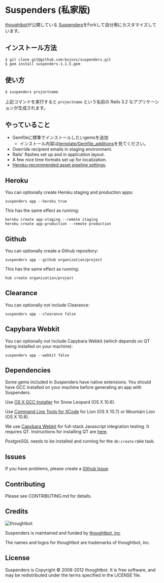 # Suspenders (私家版)

[thoughtbot](http://thoughtbot.com/community)が公開している
[Suspenders](https://github.com/thoughtbot/suspenders)をForkして自分用にカスタマイズしています。


## インストール方法

```
$ git clone git@github.com:bojovs/suspenders.git
$ gem install suspenders-1.1.5.gem
```


## 使い方

```
$ suspenders projectname
```

上記コマンドを実行すると `projectname` という名前の Rails 3.2 なアプリケーションが生成されます。


## やっていること

* Gemfileに標準でインストールしたいgemsを追加
  * インストール内容は[template/Gemfile_additions](/bojovs/suspenders/blob/master/templates/Gemfile_additions)を見てください。
* Override recipient emails in staging environment.
* Rails' flashes set up and in application layout.
* A few nice time formats set up for localization.
* [Heroku-recommended asset pipeline
  settings](https://devcenter.heroku.com/articles/rails3x-asset-pipeline-cedar/).


Heroku
------

You can optionally create Heroku staging and production apps:

    suspenders app --heroku true

This has the same effect as running:

    heroku create app-staging --remote staging
    heroku create app-production --remote production

Github
------

You can optionally create a Github repository:

    suspenders app --github organization/project

This has the same effect as running:

    hub create organization/project

Clearance
---------

You can optionally not include Clearance:

    suspenders app --clearance false

Capybara Webkit
---------------

You can optionally not include Capybara Webkit (which depends on QT being
installed on your machine):

    suspenders app --webkit false

Dependencies
------------

Some gems included in Suspenders have native extensions. You should have GCC installed on your
machine before generating an app with Suspenders.

Use [OS X GCC Installer](/kennethreitz/osx-gcc-installer/) for Snow Leopard
(OS X 10.6).

Use [Command Line Tools for XCode](https://developer.apple.com/downloads/index.action)
for Lion (OS X 10.7) or Mountain Lion (OS X 10.8).

We use [Capybara Webkit](/thoughtbot/capybara-webkit) for full-stack Javascript
integration testing. It requires QT. Instructions for installing QT are
[here](/thoughtbot/capybara-webkit/wiki/Installing-Qt-and-compiling-capybara-webkit).

PostgreSQL needs to be installed and running for the `db:create` rake task.

Issues
------

If you have problems, please create a [Github Issue](/thoughtbot/suspenders/issues).

Contributing
------------

Please see CONTRIBUTING.md for details.

Credits
-------

![thoughtbot](http://thoughtbot.com/images/tm/logo.png)

Suspenders is maintained and funded by [thoughtbot, inc](http://thoughtbot.com/community)

The names and logos for thoughtbot are trademarks of thoughtbot, inc.

License
-------

Suspenders is Copyright © 2008-2012 thoughtbot. It is free software, and may be
redistributed under the terms specified in the LICENSE file.

